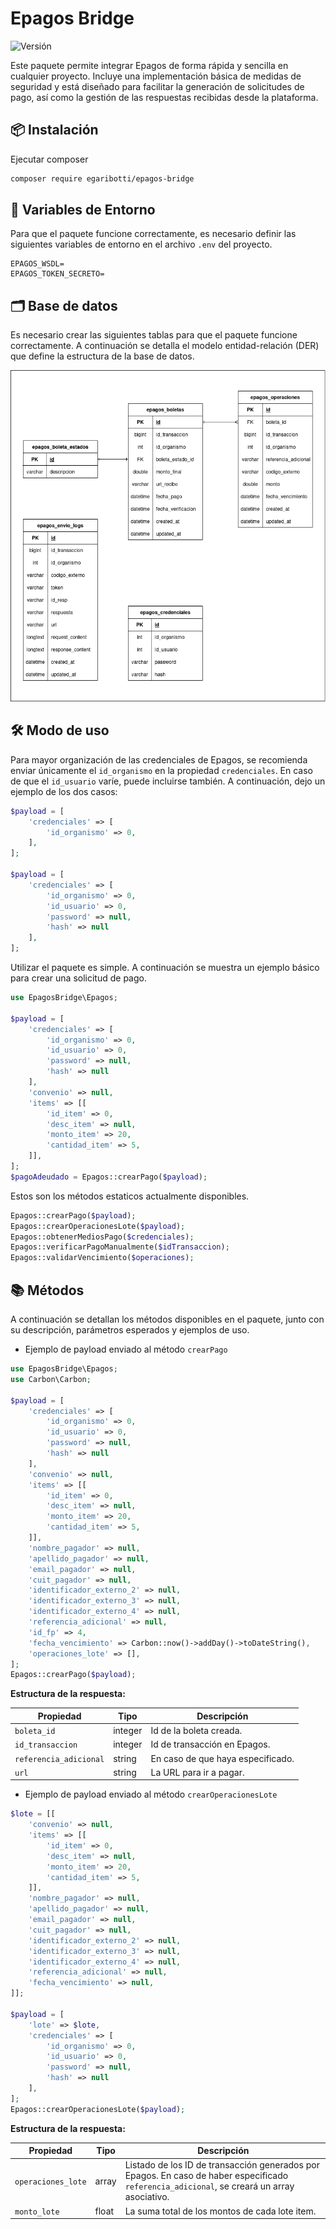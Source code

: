 
# Epagos Bridge

![Versión](https://img.shields.io/badge/versión-1.0.3-blue.svg)

Este paquete permite integrar Epagos de forma rápida y sencilla en cualquier proyecto.
Incluye una implementación básica de medidas de seguridad y está diseñado para facilitar la generación de solicitudes de pago, así como la gestión de las respuestas recibidas desde la plataforma.


## 📦 Instalación

Ejecutar composer

```bash
composer require egaribotti/epagos-bridge
```

## 🔐 Variables de Entorno

Para que el paquete funcione correctamente, es necesario definir las siguientes variables de entorno en el archivo `.env` del proyecto.

```env
EPAGOS_WSDL=
EPAGOS_TOKEN_SECRETO=
```

## 🗂️ Base de datos

Es necesario crear las siguientes tablas para que el paquete funcione correctamente. A continuación se detalla el modelo entidad-relación (DER) que define la estructura de la base de datos.

![DER](./epagos-bridge-der.png)


## 🛠️ Modo de uso

Para mayor organización de las credenciales de Epagos, se recomienda enviar únicamente el `id_organismo` en la propiedad `credenciales`. En caso de que el `id_usuario` varíe, puede incluirse también. A continuación, dejo un ejemplo de los dos casos:
```php
$payload = [
    'credenciales' => [
        'id_organismo' => 0,
    ],
];

$payload = [
    'credenciales' => [
        'id_organismo' => 0,
        'id_usuario' => 0,
        'password' => null,
        'hash' => null
    ],
];
```

Utilizar el paquete es simple. A continuación se muestra un ejemplo básico para crear una solicitud de pago.

```php
use EpagosBridge\Epagos;

$payload = [
    'credenciales' => [
        'id_organismo' => 0,
        'id_usuario' => 0,
        'password' => null,
        'hash' => null
    ],
    'convenio' => null,
    'items' => [[
        'id_item' => 0,
        'desc_item' => null,
        'monto_item' => 20,
        'cantidad_item' => 5,
    ]],
];
$pagoAdeudado = Epagos::crearPago($payload);
```

Estos son los métodos estaticos actualmente disponibles.

```php
Epagos::crearPago($payload);
Epagos::crearOperacionesLote($payload);
Epagos::obtenerMediosPago($credenciales);
Epagos::verificarPagoManualmente($idTransaccion);
Epagos::validarVencimiento($operaciones);
```


## 📚 Métodos

A continuación se detallan los métodos disponibles en el paquete, junto con su descripción, parámetros esperados y ejemplos de uso.

- Ejemplo de payload enviado al método `crearPago`
```php
use EpagosBridge\Epagos;
use Carbon\Carbon;

$payload = [
    'credenciales' => [
        'id_organismo' => 0,
        'id_usuario' => 0,
        'password' => null,
        'hash' => null
    ],
    'convenio' => null,
    'items' => [[
        'id_item' => 0,
        'desc_item' => null,
        'monto_item' => 20,
        'cantidad_item' => 5,
    ]],
    'nombre_pagador' => null,
    'apellido_pagador' => null,
    'email_pagador' => null,
    'cuit_pagador' => null,
    'identificador_externo_2' => null,
    'identificador_externo_3' => null,
    'identificador_externo_4' => null,
    'referencia_adicional' => null,
    'id_fp' => 4,
    'fecha_vencimiento' => Carbon::now()->addDay()->toDateString(),
    'operaciones_lote' => [],
];
Epagos::crearPago($payload);
```

**Estructura de la respuesta:**

|Propiedad|Tipo|Descripción|
|--------------|---------|-----------------------------------------------------|
|`boleta_id`| integer|Id de la boleta creada.|
|`id_transaccion`|integer |Id de transacción en Epagos.            |
|`referencia_adicional`|string|En caso de que haya especificado.           |
|`url`|string|La URL para ir a pagar.|


- Ejemplo de payload enviado al método `crearOperacionesLote`
```php
$lote = [[
    'convenio' => null,
    'items' => [[
        'id_item' => 0,
        'desc_item' => null,
        'monto_item' => 20,
        'cantidad_item' => 5,
    ]],
    'nombre_pagador' => null,
    'apellido_pagador' => null,
    'email_pagador' => null,
    'cuit_pagador' => null,
    'identificador_externo_2' => null,
    'identificador_externo_3' => null,
    'identificador_externo_4' => null,
    'referencia_adicional' => null,
    'fecha_vencimiento' => null,
]];

$payload = [
    'lote' => $lote,
    'credenciales' => [
        'id_organismo' => 0,
        'id_usuario' => 0,
        'password' => null,
        'hash' => null
    ],
];
Epagos::crearOperacionesLote($payload);
```
**Estructura de la respuesta:**

|Propiedad|Tipo| Descripción                                                                                                                                 |
|--------------|---------|---------------------------------------------------------------------------------------------------------------------------------------------|
|`operaciones_lote`| array| Listado de los ID de transacción generados por Epagos. En caso de haber especificado `referencia_adicional`, se creará un array asociativo. |
|`monto_lote`|float| La suma total de los montos de cada lote item.                                                                                              |
